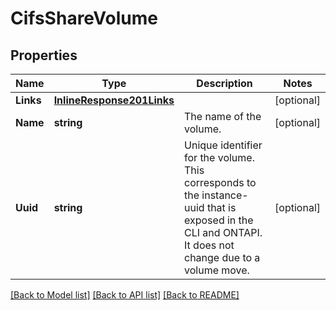 # CifsShareVolume

## Properties

Name | Type | Description | Notes
------------ | ------------- | ------------- | -------------
**Links** | [**InlineResponse201Links**](inline_response_201__links.md) |  | [optional] 
**Name** | **string** | The name of the volume. | [optional] 
**Uuid** | **string** | Unique identifier for the volume. This corresponds to the instance-uuid that is exposed in the CLI and ONTAPI. It does not change due to a volume move. | [optional] 

[[Back to Model list]](../README.md#documentation-for-models) [[Back to API list]](../README.md#documentation-for-api-endpoints) [[Back to README]](../README.md)


